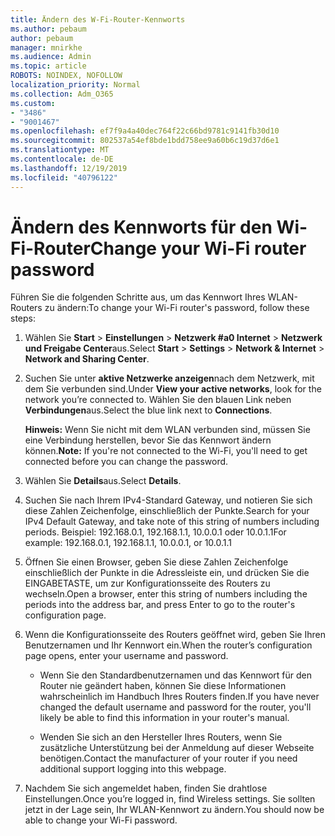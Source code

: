 ```yaml
---
title: Ändern des W-Fi-Router-Kennworts
ms.author: pebaum
author: pebaum
manager: mnirkhe
ms.audience: Admin
ms.topic: article
ROBOTS: NOINDEX, NOFOLLOW
localization_priority: Normal
ms.collection: Adm_O365
ms.custom:
- "3486"
- "9001467"
ms.openlocfilehash: ef7f9a4a40dec764f22c66bd9781c9141fb30d10
ms.sourcegitcommit: 802537a54ef8bde1bdd758ee9a60b6c19d37d6e1
ms.translationtype: MT
ms.contentlocale: de-DE
ms.lasthandoff: 12/19/2019
ms.locfileid: "40796122"
---
```

# <a name="change-your-wi-fi-router-password"></a><span data-ttu-id="fa1f1-102">Ändern des Kennworts für den Wi-Fi-Router</span><span class="sxs-lookup"><span data-stu-id="fa1f1-102">Change your Wi-Fi router password</span></span>

<span data-ttu-id="fa1f1-103">Führen Sie die folgenden Schritte aus, um das Kennwort Ihres WLAN-Routers zu ändern:</span><span class="sxs-lookup"><span data-stu-id="fa1f1-103">To change your Wi-Fi router's password, follow these steps:</span></span>

1. <span data-ttu-id="fa1f1-104">Wählen Sie **Start** > **Einstellungen** > **Netzwerk #a0 Internet** > **Netzwerk und Freigabe Center**aus.</span><span class="sxs-lookup"><span data-stu-id="fa1f1-104">Select **Start** > **Settings** > **Network & Internet** > **Network and Sharing Center**.</span></span>

2. <span data-ttu-id="fa1f1-105">Suchen Sie unter **aktive Netzwerke anzeigen**nach dem Netzwerk, mit dem Sie verbunden sind.</span><span class="sxs-lookup"><span data-stu-id="fa1f1-105">Under **View your active networks**, look for the network you’re connected to.</span></span> <span data-ttu-id="fa1f1-106">Wählen Sie den blauen Link neben **Verbindungen**aus.</span><span class="sxs-lookup"><span data-stu-id="fa1f1-106">Select the blue link next to **Connections**.</span></span><br>

   <span data-ttu-id="fa1f1-107">**Hinweis:** Wenn Sie nicht mit dem WLAN verbunden sind, müssen Sie eine Verbindung herstellen, bevor Sie das Kennwort ändern können.</span><span class="sxs-lookup"><span data-stu-id="fa1f1-107">**Note:** If you're not connected to the Wi-Fi, you'll need to get connected before you can change the password.</span></span>

3. <span data-ttu-id="fa1f1-108">Wählen Sie **Details**aus.</span><span class="sxs-lookup"><span data-stu-id="fa1f1-108">Select **Details**.</span></span>

4. <span data-ttu-id="fa1f1-109">Suchen Sie nach Ihrem IPv4-Standard Gateway, und notieren Sie sich diese Zahlen Zeichenfolge, einschließlich der Punkte.</span><span class="sxs-lookup"><span data-stu-id="fa1f1-109">Search for your IPv4 Default Gateway, and take note of this string of numbers including periods.</span></span> <span data-ttu-id="fa1f1-110">Beispiel: 192.168.0.1, 192.168.1.1, 10.0.0.1 oder 10.0.1.1</span><span class="sxs-lookup"><span data-stu-id="fa1f1-110">For example: 192.168.0.1, 192.168.1.1, 10.0.0.1, or 10.0.1.1</span></span>

5. <span data-ttu-id="fa1f1-111">Öffnen Sie einen Browser, geben Sie diese Zahlen Zeichenfolge einschließlich der Punkte in die Adressleiste ein, und drücken Sie die EINGABETASTE, um zur Konfigurationsseite des Routers zu wechseln.</span><span class="sxs-lookup"><span data-stu-id="fa1f1-111">Open a browser, enter this string of numbers including the periods into the address bar, and press Enter to go to the router's configuration page.</span></span>

6. <span data-ttu-id="fa1f1-112">Wenn die Konfigurationsseite des Routers geöffnet wird, geben Sie Ihren Benutzernamen und Ihr Kennwort ein.</span><span class="sxs-lookup"><span data-stu-id="fa1f1-112">When the router’s configuration page opens, enter your username and password.</span></span><br>
   - <span data-ttu-id="fa1f1-113">Wenn Sie den Standardbenutzernamen und das Kennwort für den Router nie geändert haben, können Sie diese Informationen wahrscheinlich im Handbuch Ihres Routers finden.</span><span class="sxs-lookup"><span data-stu-id="fa1f1-113">If you have never changed the default username and password for the router, you'll likely be able to find this information in your router's manual.</span></span>

   - <span data-ttu-id="fa1f1-114">Wenden Sie sich an den Hersteller Ihres Routers, wenn Sie zusätzliche Unterstützung bei der Anmeldung auf dieser Webseite benötigen.</span><span class="sxs-lookup"><span data-stu-id="fa1f1-114">Contact the manufacturer of your router if you need additional support logging into this webpage.</span></span>

7. <span data-ttu-id="fa1f1-115">Nachdem Sie sich angemeldet haben, finden Sie drahtlose Einstellungen.</span><span class="sxs-lookup"><span data-stu-id="fa1f1-115">Once you’re logged in, find Wireless settings.</span></span> <span data-ttu-id="fa1f1-116">Sie sollten jetzt in der Lage sein, Ihr WLAN-Kennwort zu ändern.</span><span class="sxs-lookup"><span data-stu-id="fa1f1-116">You should now be able to change your Wi-Fi password.</span></span>
